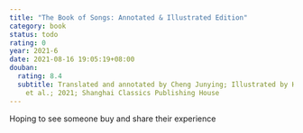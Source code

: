 ```yaml
---
title: "The Book of Songs: Annotated & Illustrated Edition"
category: book
status: todo
rating: 0
year: 2021-6
date: 2021-08-16 19:05:19+08:00
douban:
  rating: 8.4
  subtitle: Translated and annotated by Cheng Junying; Illustrated by Hosoi Sunao
    et al.; 2021; Shanghai Classics Publishing House
---
```


Hoping to see someone buy and share their experience
